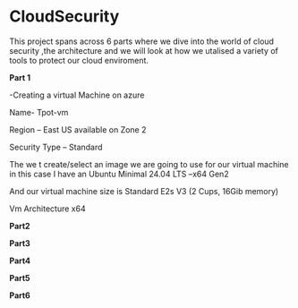 # CloudSecurity
This project spans across 6 parts where we dive into the world of cloud security ,the architecture and we will look at how we utalised a variety of tools to protect our cloud enviroment.

**Part 1**

-Creating a virtual Machine on azure 

Name- Tpot-vm  

Region – East US available on Zone 2  

Security Type – Standard 

The we t create/select an image we are going to use for our virtual machine in this case I have an Ubuntu Minimal 24.04 LTS –x64 Gen2 

And our virtual machine size is Standard E2s V3 (2 Cups, 16Gib memory) 

Vm Architecture x64 


**Part2**

**Part3**

**Part4**

**Part5**

**Part6**




